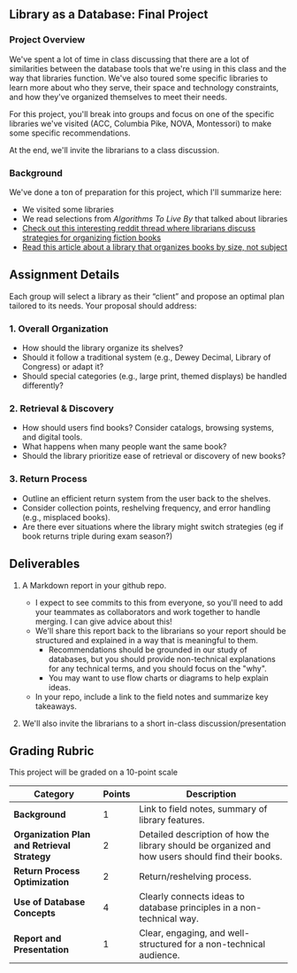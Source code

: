 ## Library as a Database: Final Project


### Project Overview
We've spent a lot of time in class discussing that there are a lot of similarities between the database tools that we're using in this class and the way that libraries function. We've also toured some specific libraries to learn more about who they serve, their space and technology constraints, and how they've organized themselves to meet their needs.

For this project, you'll break into groups and focus on one of the specific libraries we've visited (ACC, Columbia Pike, NOVA, Montessori) to make some specific recommendations.

At the end, we'll invite the librarians to a class discussion.

### Background
We've done a ton of preparation for this project, which I'll summarize here:

- We visited some libraries
- We read selections from *Algorithms To Live By* that talked about libraries
- [Check out this interesting reddit thread where librarians discuss strategies for organizing fiction books](https://www.reddit.com/r/librarians/comments/93emx7/public_library_staff_how_do_you_organize_your/)
- [Read this article about a library that organizes books by size, not subject](https://qz.com/802744/the-legendary-new-york-public-library-shelves-books-in-its-underground-stacks-by-size-not-subject)

## Assignment Details
Each group will select a library as their “client” and propose an optimal plan tailored to its needs. Your proposal should address:

### 1. **Overall Organization**
- How should the library organize its shelves?
- Should it follow a traditional system (e.g., Dewey Decimal, Library of Congress) or adapt it?
- Should special categories (e.g., large print, themed displays) be handled differently?

### 2. **Retrieval & Discovery**
- How should users find books? Consider catalogs, browsing systems, and digital tools.
- What happens when many people want the same book?
- Should the library prioritize ease of retrieval or discovery of new books?

### 3. **Return Process**
- Outline an efficient return system from the user back to the shelves.
- Consider collection points, reshelving frequency, and error handling (e.g., misplaced books).
- Are there ever situations where the library might switch strategies (eg if book returns triple during exam season?)

## Deliverables
1. A Markdown report in your github repo. 
    - I expect to see commits to this from everyone, so you'll need to add your teammates as collaborators and work together to handle merging. I can give advice about this!
    - We'll share this report back to the librarians so your report should be structured and explained in a way that is meaningful to them.
        - Recommendations should be grounded in our study of databases, but you should provide non-technical explanations for any technical terms, and  you should focus on the "why".
        -  You may want to use flow charts or diagrams to help explain ideas.
    - In your repo, include a link to the field notes and summarize key takeaways.


2. We'll also invite the librarians to a short in-class discussion/presentation



## Grading Rubric
This project will be graded on a 10-point scale

| Category | Points | Description |
|----------|--------|-------------|
| **Background** | 1 | Link to field notes, summary of library features. |
| **Organization Plan and Retrieval Strategy** | 2 | Detailed  description of how the library should be organized and how users should find their books. |
| **Return Process Optimization** | 2 | Return/reshelving process. |
| **Use of Database Concepts** | 4 | Clearly connects ideas to database principles in a non-technical way. |
| **Report and Presentation** | 1 | Clear, engaging, and well-structured for a non-technical audience. |